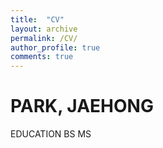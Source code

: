```yaml
---
title:  "CV"
layout: archive
permalink: /CV/
author_profile: true
comments: true
---
```


# PARK, JAEHONG

EDUCATION
BS
MS
